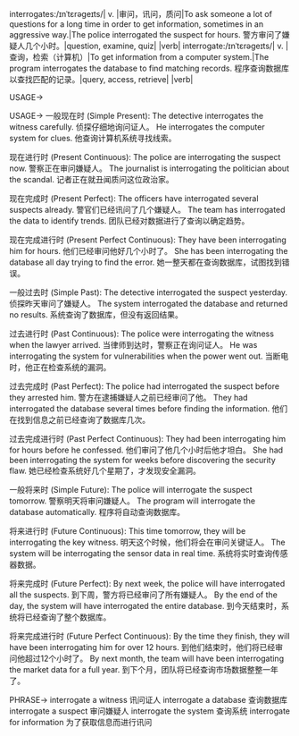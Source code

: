 interrogates:/ɪnˈtɛrəɡeɪts/| v. |审问，讯问，质问|To ask someone a lot of questions for a long time in order to get information, sometimes in an aggressive way.|The police interrogated the suspect for hours. 警方审问了嫌疑人几个小时。|question, examine, quiz|  |verb|
interrogate:/ɪnˈtɛrəɡeɪts/| v. |查询，检索（计算机）|To get information from a computer system.|The program interrogates the database to find matching records.  程序查询数据库以查找匹配的记录。|query, access, retrieve| |verb|

USAGE->

USAGE->
一般现在时 (Simple Present):
The detective interrogates the witness carefully.  侦探仔细地询问证人。
He interrogates the computer system for clues. 他查询计算机系统寻找线索。


现在进行时 (Present Continuous):
The police are interrogating the suspect now. 警察正在审问嫌疑人。
The journalist is interrogating the politician about the scandal. 记者正在就丑闻质问这位政治家。


现在完成时 (Present Perfect):
The officers have interrogated several suspects already.  警官们已经讯问了几个嫌疑人。
The team has interrogated the data to identify trends. 团队已经对数据进行了查询以确定趋势。


现在完成进行时 (Present Perfect Continuous):
They have been interrogating him for hours. 他们已经审问他好几个小时了。
She has been interrogating the database all day trying to find the error. 她一整天都在查询数据库，试图找到错误。


一般过去时 (Simple Past):
The detective interrogated the suspect yesterday.  侦探昨天审问了嫌疑人。
The system interrogated the database and returned no results. 系统查询了数据库，但没有返回结果。


过去进行时 (Past Continuous):
The police were interrogating the witness when the lawyer arrived. 当律师到达时，警察正在询问证人。
He was interrogating the system for vulnerabilities when the power went out.  当断电时，他正在检查系统的漏洞。


过去完成时 (Past Perfect):
The police had interrogated the suspect before they arrested him. 警方在逮捕嫌疑人之前已经审问了他。
They had interrogated the database several times before finding the information.  他们在找到信息之前已经查询了数据库几次。


过去完成进行时 (Past Perfect Continuous):
They had been interrogating him for hours before he confessed.  他们审问了他几个小时后他才坦白。
She had been interrogating the system for weeks before discovering the security flaw. 她已经检查系统好几个星期了，才发现安全漏洞。


一般将来时 (Simple Future):
The police will interrogate the suspect tomorrow.  警察明天将审问嫌疑人。
The program will interrogate the database automatically. 程序将自动查询数据库。


将来进行时 (Future Continuous):
This time tomorrow, they will be interrogating the key witness. 明天这个时候，他们将会在审问关键证人。
The system will be interrogating the sensor data in real time. 系统将实时查询传感器数据。


将来完成时 (Future Perfect):
By next week, the police will have interrogated all the suspects. 到下周，警方将已经审问了所有嫌疑人。
By the end of the day, the system will have interrogated the entire database. 到今天结束时，系统将已经查询了整个数据库。


将来完成进行时 (Future Perfect Continuous):
By the time they finish, they will have been interrogating him for over 12 hours.  到他们结束时，他们将已经审问他超过12个小时了。
By next month, the team will have been interrogating the market data for a full year. 到下个月，团队将已经查询市场数据整整一年了。



PHRASE->
interrogate a witness  讯问证人
interrogate a database  查询数据库
interrogate a suspect  审问嫌疑人
interrogate the system  查询系统
interrogate for information  为了获取信息而进行讯问
